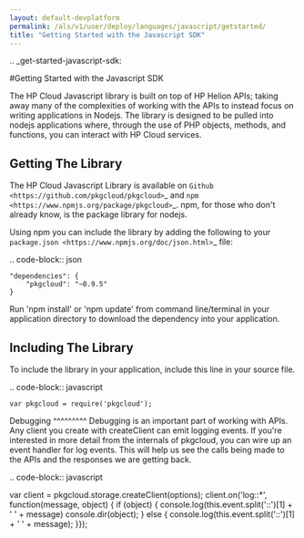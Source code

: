 ```yaml
---
layout: default-devplatform
permalink: /als/v1/user/deploy/languages/javascript/getstarted/
title: "Getting Started with the Javascript SDK"
---
```

<!--PUBLISHED-->
.. _get-started-javascript-sdk:

#Getting Started with the Javascript SDK

The HP Cloud Javascript library is built on top of HP Helion APIs; taking away many of the
complexities of working with the APIs to instead focus on writing applications in Nodejs.
The library is designed to be pulled into nodejs applications where, through the use of
PHP objects, methods, and functions, you can interact with HP Cloud services.

Getting The Library
-------------------
The HP Cloud Javascript Library is available on `Github <https://github.com/pkgcloud/pkgcloud>`_
and `npm <https://www.npmjs.org/package/pkgcloud>`_. npm, for those
who don't already know, is the package library for nodejs.

Using npm you can include the library by adding the following to your `package.json <https://www.npmjs.org/doc/json.html>`_ file:

.. code-block:: json

    "dependencies": {
        "pkgcloud": "~0.9.5"
    }

Run 'npm install' or 'npm update' from command line/terminal in your application
directory to download the dependency into your application.

Including The Library
-------------------------------------
To include the library in your application, include this line in your source file.

.. code-block:: javascript

    var pkgcloud = require('pkgcloud');


Debugging
^^^^^^^^^
Debugging is an important part of working with APIs.
Any client you create with createClient can emit logging events.
If you're interested in more detail from the internals of pkgcloud,
you can wire up an event handler for log events.
This will help us see the calls being made to the APIs and the responses we are getting back.

.. code-block:: javascript

  var client = pkgcloud.storage.createClient(options);
  client.on('log::*', function(message, object) {
  if (object) {
   console.log(this.event.split('::')[1] + ' ' + message)
   console.dir(object);
  }
  else {
    console.log(this.event.split('::')[1]  + ' ' + message);
  }});
